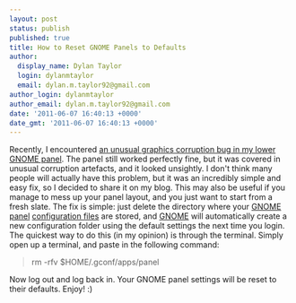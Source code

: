 ```yaml
---
layout: post
status: publish
published: true
title: How to Reset GNOME Panels to Defaults
author:
  display_name: Dylan Taylor
  login: dylanmtaylor
  email: dylan.m.taylor92@gmail.com
author_login: dylanmtaylor
author_email: dylan.m.taylor92@gmail.com
date: '2011-06-07 16:40:13 +0000'
date_gmt: '2011-06-07 16:40:13 +0000'
---
```

<p>Recently, I encountered <a href="http://dylanmtaylor.com/?attachment_id=1041">an unusual graphics corruption bug in my lower<span class="zem_slink"></span> GNOME panel</a>. The panel still worked perfectly fine, but it was covered in unusual corruption artefacts, and it looked unsightly. I don't think many people will actually have this problem, but it was an incredibly simple and easy fix, so I decided to share it on my blog. This may also be useful if you manage to mess up your panel layout, and you just want to start from a fresh slate. The fix is simple: just delete the directory where your <a title="GNOME Panel" rel="homepage" href="http://developer.gnome.org/arch/gnome/corecomponents/panel/">GNOME panel</a> <a class="zem_slink" title="Configuration file" rel="wikipedia" href="http://en.wikipedia.org/wiki/Configuration_file">configuration files</a> are stored, and <a class="zem_slink" title="GNOME" rel="homepage" href="http://www.gnome.org/">GNOME</a> will automatically create a new configuration folder using the default settings the next time you login. The quickest way to do this (in my opinion) is through the terminal. Simply open up a terminal, and paste in the following command:</p>
<blockquote><p>rm -rfv $HOME/.gconf/apps/panel</p></blockquote>
<p>Now log out and log back in. Your GNOME panel settings will be reset to their defaults. Enjoy! :)</p>
<div class="zemanta-pixie" style="margin-top: 10px; height: 15px;"><img class="zemanta-pixie-img" style="border: medium none; float: right;" src="/images/blog/2011/06/pixy16.gif" alt="" /></div>
